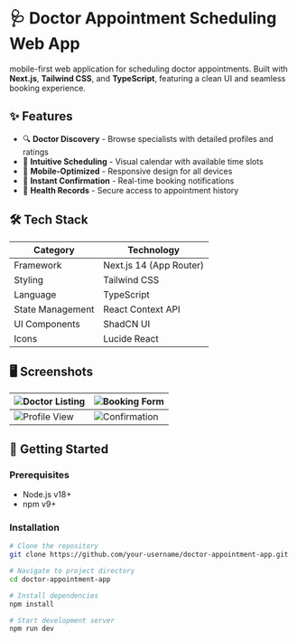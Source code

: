 # 🩺 Doctor Appointment Scheduling Web App

mobile-first web application for scheduling doctor appointments. Built with **Next.js**, **Tailwind CSS**, and **TypeScript**, featuring a clean UI and seamless booking experience.

## ✨ Features

- 🔍 **Doctor Discovery** - Browse specialists with detailed profiles and ratings
- 📅 **Intuitive Scheduling** - Visual calendar with available time slots
- 📲 **Mobile-Optimized** - Responsive design for all devices
- 🔔 **Instant Confirmation** - Real-time booking notifications
- 📂 **Health Records** - Secure access to appointment history

## 🛠️ Tech Stack

| Category         | Technology              |
| ---------------- | ----------------------- |
| Framework        | Next.js 14 (App Router) |
| Styling          | Tailwind CSS            |
| Language         | TypeScript              |
| State Management | React Context API       |
| UI Components    | ShadCN UI               |
| Icons            | Lucide React            |

## 🖥️ Screenshots

| ![Doctor Listing](https://via.placeholder.com/300x200?text=Doctor+Listing) | ![Booking Form](https://via.placeholder.com/300x200?text=Booking+Form) |
| -------------------------------------------------------------------------- | ---------------------------------------------------------------------- |
| ![Profile View](https://via.placeholder.com/300x200?text=Profile+View)     | ![Confirmation](https://via.placeholder.com/300x200?text=Confirmation) |

## 🚀 Getting Started

### Prerequisites

- Node.js v18+
- npm v9+

### Installation

```bash
# Clone the repository
git clone https://github.com/your-username/doctor-appointment-app.git

# Navigate to project directory
cd doctor-appointment-app

# Install dependencies
npm install

# Start development server
npm run dev

```
